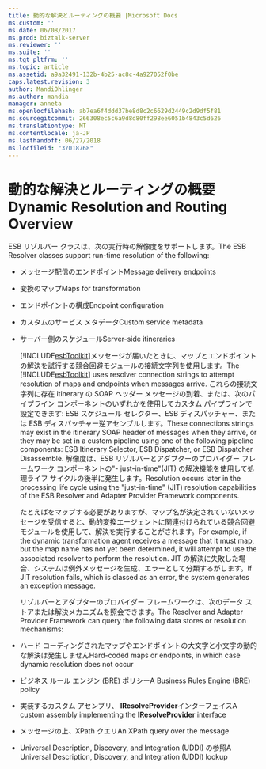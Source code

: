```yaml
---
title: 動的な解決とルーティングの概要 |Microsoft Docs
ms.custom: ''
ms.date: 06/08/2017
ms.prod: biztalk-server
ms.reviewer: ''
ms.suite: ''
ms.tgt_pltfrm: ''
ms.topic: article
ms.assetid: a9a32491-132b-4b25-ac8c-4a927052f0be
caps.latest.revision: 3
author: MandiOhlinger
ms.author: mandia
manager: anneta
ms.openlocfilehash: ab7ea6f4ddd37be8d8c2c6629d2449c2d9df5f81
ms.sourcegitcommit: 266308ec5c6a9d8d80ff298ee6051b4843c5d626
ms.translationtype: MT
ms.contentlocale: ja-JP
ms.lasthandoff: 06/27/2018
ms.locfileid: "37018768"
---
```

# <a name="dynamic-resolution-and-routing-overview"></a><span data-ttu-id="8c9a7-102">動的な解決とルーティングの概要</span><span class="sxs-lookup"><span data-stu-id="8c9a7-102">Dynamic Resolution and Routing Overview</span></span>
<span data-ttu-id="8c9a7-103">ESB リゾルバー クラスは、次の実行時の解像度をサポートします。</span><span class="sxs-lookup"><span data-stu-id="8c9a7-103">The ESB Resolver classes support run-time resolution of the following:</span></span>  

- <span data-ttu-id="8c9a7-104">メッセージ配信のエンドポイント</span><span class="sxs-lookup"><span data-stu-id="8c9a7-104">Message delivery endpoints</span></span>  

- <span data-ttu-id="8c9a7-105">変換のマップ</span><span class="sxs-lookup"><span data-stu-id="8c9a7-105">Maps for transformation</span></span>  

- <span data-ttu-id="8c9a7-106">エンドポイントの構成</span><span class="sxs-lookup"><span data-stu-id="8c9a7-106">Endpoint configuration</span></span>  

- <span data-ttu-id="8c9a7-107">カスタムのサービス メタデータ</span><span class="sxs-lookup"><span data-stu-id="8c9a7-107">Custom service metadata</span></span>  

- <span data-ttu-id="8c9a7-108">サーバー側のスケジュール</span><span class="sxs-lookup"><span data-stu-id="8c9a7-108">Server-side itineraries</span></span>  

  <span data-ttu-id="8c9a7-109">[!INCLUDE[esbToolkit](../includes/esbtoolkit-md.md)]メッセージが届いたときに、マップとエンドポイントの解決を試行する競合回避モジュールの接続文字列を使用します。</span><span class="sxs-lookup"><span data-stu-id="8c9a7-109">The [!INCLUDE[esbToolkit](../includes/esbtoolkit-md.md)] uses resolver connection strings to attempt resolution of maps and endpoints when messages arrive.</span></span> <span data-ttu-id="8c9a7-110">これらの接続文字列に存在 itinerary の SOAP ヘッダー メッセージの到着、または、次のパイプライン コンポーネントのいずれかを使用してカスタム パイプラインで設定できます: ESB スケジュール セレクター、ESB ディスパッチャー、または ESB ディスパッチャー逆アセンブルします。</span><span class="sxs-lookup"><span data-stu-id="8c9a7-110">These connections strings may exist in the itinerary SOAP header of messages when they arrive, or they may be set in a custom pipeline using one of the following pipeline components: ESB Itinerary Selector, ESB Dispatcher, or ESB Dispatcher Disassemble.</span></span> <span data-ttu-id="8c9a7-111">解像度は、ESB リゾルバーとアダプターのプロバイダー フレームワーク コンポーネントの"- just-in-time"(JIT) の解決機能を使用して処理ライフ サイクルの後半に発生します。</span><span class="sxs-lookup"><span data-stu-id="8c9a7-111">Resolution occurs later in the processing life cycle using the "just-in-time" (JIT) resolution capabilities of the ESB Resolver and Adapter Provider Framework components.</span></span>  

  <span data-ttu-id="8c9a7-112">たとえばをマップする必要がありますが、マップ名が決定されていないメッセージを受信すると、動的変換エージェントに関連付けられている競合回避モジュールを使用して、解決を実行することがされます。</span><span class="sxs-lookup"><span data-stu-id="8c9a7-112">For example, if the dynamic transformation agent receives a message that it must map, but the map name has not yet been determined, it will attempt to use the associated resolver to perform the resolution.</span></span> <span data-ttu-id="8c9a7-113">JIT の解決に失敗した場合、システムは例外メッセージを生成、エラーとして分類するがします。</span><span class="sxs-lookup"><span data-stu-id="8c9a7-113">If JIT resolution fails, which is classed as an error, the system generates an exception message.</span></span>  

  <span data-ttu-id="8c9a7-114">リゾルバーとアダプターのプロバイダー フレームワークは、次のデータ ストアまたは解決メカニズムを照会できます。</span><span class="sxs-lookup"><span data-stu-id="8c9a7-114">The Resolver and Adapter Provider Framework can query the following data stores or resolution mechanisms:</span></span>  

- <span data-ttu-id="8c9a7-115">ハード コーディングされたマップやエンドポイントの大文字と小文字の動的な解決は発生しません</span><span class="sxs-lookup"><span data-stu-id="8c9a7-115">Hard-coded maps or endpoints, in which case dynamic resolution does not occur</span></span>  

- <span data-ttu-id="8c9a7-116">ビジネス ルール エンジン (BRE) ポリシー</span><span class="sxs-lookup"><span data-stu-id="8c9a7-116">A Business Rules Engine (BRE) policy</span></span>  

- <span data-ttu-id="8c9a7-117">実装するカスタム アセンブリ、 **IResolveProvider**インターフェイス</span><span class="sxs-lookup"><span data-stu-id="8c9a7-117">A custom assembly implementing the **IResolveProvider** interface</span></span>  

- <span data-ttu-id="8c9a7-118">メッセージの上、XPath クエリ</span><span class="sxs-lookup"><span data-stu-id="8c9a7-118">An XPath query over the message</span></span>  

- <span data-ttu-id="8c9a7-119">Universal Description, Discovery, and Integration (UDDI) の参照</span><span class="sxs-lookup"><span data-stu-id="8c9a7-119">A Universal Description, Discovery, and Integration (UDDI) lookup</span></span>
